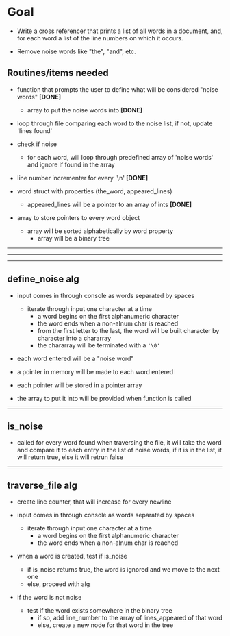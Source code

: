 # Goal

- Write a cross referencer that prints a list of all words in a document, and, for each word a list of the line numbers on which it occurs.

- Remove noise words like "the", "and", etc.

## Routines/items needed

- function that prompts the user to define what will be considered "noise words"    **[DONE]**
  - array to put the noise words into **[DONE]**

- loop through file comparing each word to the noise list, if not, update 'lines found'

- check if noise
  - for each word, will loop through predefined array of 'noise words' and ignore if found in the array

- line number incrementer for every '\n' **[DONE]**

- word struct with properties (the_word, appeared_lines)
  - appeared_lines will be a pointer to an array of ints **[DONE]**

- array to store pointers to every word object
  - array will be sorted alphabetically by word property
    - array will be a binary tree

***
***
***

## define_noise alg

- input comes in through console as words separated by spaces
  - iterate through input one character at a time
    - a word begins on the first alphanumeric character
    - the word ends when a non-alnum char is reached
    - from the first letter to the last, the word will be built character by character into a chararray
    - the chararray will be terminated with a `'\0'`

- each word entered will be a "noise word"

- a pointer in memory will be made to each word entered

- each pointer will be stored in a pointer array

- the array to put it into will be provided when function is called

***

## is_noise

- called for every word found when traversing the file, it will take the word and compare it to each entry in the list of noise words, if it is in the list, it will return true, else it will retrun false

***

## traverse_file alg

- create line counter, that will increase for every newline

- input comes in through console as words separated by spaces
  - iterate through input one character at a time
    - a word begins on the first alphanumeric character
    - the word ends when a non-alnum char is reached

- when a word is created, test if is_noise
  - if is_noise returns true, the word is ignored and we move to the next one
  - else, proceed with alg

- if the word is not noise
  - test if the word exists somewhere in the binary tree
    - if so, add line_number to the array of lines_appeared of that word
    - else, create a new node for that word in the tree